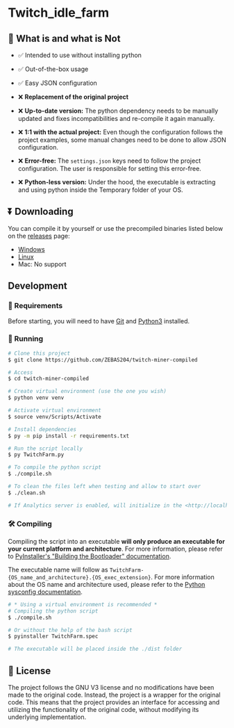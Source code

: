 # Twitch_idle_farm

## 📛 What is and what is Not

* ✅ Intended to use without installing python

* ✅ Out-of-the-box usage

* ✅ Easy JSON configuration

* ❌ **Replacement of the original project**

* ❌ **Up-to-date version:** The python dependency needs to be manually updated and fixes incompatibilities and re-compile it again manually.

* ❌ **1:1 with the actual project:** Even though the configuration follows the project examples, some manual changes need to be done to allow JSON configuration.

* ❌ **Error-free:** The `settings.json` keys need to follow the project configuration. The user is responsible for setting this error-free.

* ❌ **Python-less version:** Under the hood, the executable is extracting and using python inside the Temporary folder of your OS.

## ⏬ Downloading

You can compile it by yourself or use the precompiled binaries listed below on the [releases]() page:

* [Windows]()
* [Linux]()
* Mac: No support

## Development

### 📂 Requirements

Before starting, you will need to have [Git](https://git-scm.com) and [Python3](https://www.python.org/) installed.

### 🚀 Running

```bash
# Clone this project
$ git clone https://github.com/ZEBAS204/twitch-miner-compiled

# Access
$ cd twitch-miner-compiled

# Create virtual environment (use the one you wish)
$ python venv venv

# Activate virtual environment
$ source venv/Scripts/Activate

# Install dependencies
$ py -m pip install -r requirements.txt

# Run the script locally
$ py TwitchFarm.py

# To compile the python script
$ ./compile.sh

# To clean the files left when testing and allow to start over
$ ./clean.sh

# If Analytics server is enabled, will initialize in the <http://localhost:5000>
```

### 🛠️ Compiling

Compiling the script into an executable **will only produce an executable for your current platform and architecture**. For more information, please refer to [PyInstaller's "Building the Bootloader" documentation](https://pyinstaller.readthedocs.io/en/stable/bootloader-building.html).

The executable name will follow as `TwitchFarm-{OS_name_and_architecture}.{OS_exec_extension}`.
For more information about the OS name and architecture used, please refer to the [Python sysconfig documentation](https://docs.python.org/3/library/sysconfig.html#sysconfig.get_platform).

```bash
# * Using a virtual environment is recommended *
# Compiling the python script
$ ./compile.sh

# Or without the help of the bash script
$ pyinstaller TwitchFarm.spec

# The executable will be placed inside the ./dist folder
```

## 📝 License

The project follows the GNU V3 license and no modifications have been made to the original code. Instead, the project is a wrapper for the original code. This means that the project provides an interface for accessing and utilizing the functionality of the original code, without modifying its underlying implementation.
